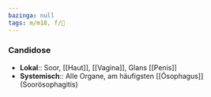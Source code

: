 ```yaml
---
bazinga: null
tags: m/m18, f/🦠
---
```

### Candidose
- **Lokal**:: Soor, [[Haut]], [[Vagina]], Glans [[Penis]]
- **Systemisch**:: Alle Organe, am häufigsten [[Ösophagus]] (Soorösophagitis)